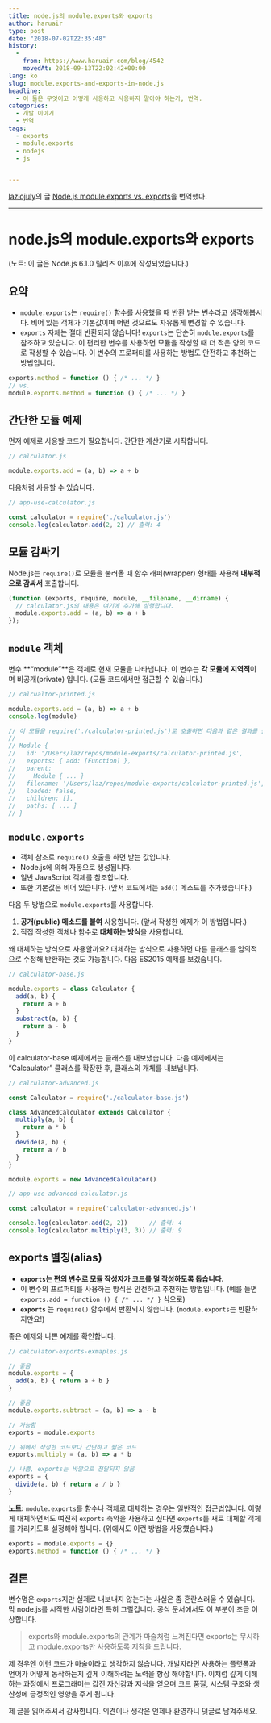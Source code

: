 ```yaml
---
title: node.js의 module.exports와 exports
author: haruair
type: post
date: "2018-07-02T22:35:48"
history:
  - 
    from: https://www.haruair.com/blog/4542
    movedAt: 2018-09-13T22:02:42+00:00
lang: ko
slug: module.exports-and-exports-in-node.js
headline:
  - 이 둘은 무엇이고 어떻게 사용하고 사용하지 말아야 하는가, 번역.
categories:
  - 개발 이야기
  - 번역
tags:
  - exports
  - module.exports
  - nodejs
  - js


---
```

[lazlojuly][1]의 글 [Node.js module.exports vs. exports][2]을 번역했다.

* * *

# node.js의 module.exports와 exports

(노트: 이 글은 Node.js 6.1.0 릴리즈 이후에 작성되었습니다.)

## 요약

  * `module.exports`는 `require()` 함수를 사용했을 때 반환 받는 변수라고 생각해봅시다. 비어 있는 객체가 기본값이며 어떤 것으로도 자유롭게 변경할 수 있습니다.
  * `exports` 자체는 절대 반환되지 않습니다! `exports`는 단순히 `module.exports`를 참조하고 있습니다. 이 편리한 변수를 사용하면 모듈을 작성할 때 더 적은 양의 코드로 작성할 수 있습니다. 이 변수의 프로퍼티를 사용하는 방법도 안전하고 추천하는 방법입니다.

```js
exports.method = function () { /* ... */ }
// vs.
module.exports.method = function () { /* ... */ }
```

## 간단한 모듈 예제

먼저 예제로 사용할 코드가 필요합니다. 간단한 계산기로 시작합니다.

```js
// calculator.js

module.exports.add = (a, b) => a + b
```

다음처럼 사용할 수 있습니다.

```js
// app-use-calculator.js

const calculator = require('./calculator.js')
console.log(calculator.add(2, 2) // 출력: 4
```

## 모듈 감싸기

Node.js는 `require()`로 모듈을 불러올 때 함수 래퍼(wrapper) 형태를 사용해 **내부적으로 감싸서** 호출합니다.

```js
(function (exports, require, module, __filename, __dirname) {
  // calculator.js의 내용은 여기에 추가해 실행합니다.
  module.exports.add = (a, b) => a + b
});
```

## `module` 객체

변수 **&#8220;module&#8221;**은 객체로 현재 모듈을 나타냅니다. 이 변수는 **각 모듈에 지역적**이며 비공개(private) 입니다. (모듈 코드에서만 접근할 수 있습니다.)

```js
// calcualtor-printed.js

module.exports.add = (a, b) => a + b
console.log(module)

// 이 모듈을 require('./calculator-printed.js')로 호출하면 다음과 같은 결과를 볼 수 있습니다.
//
// Module {
//   id: '/Users/laz/repos/module-exports/calculator-printed.js',
//   exports: { add: [Function] },
//   parent: 
//     Module { ... }
//   filename: '/Users/laz/repos/module-exports/calculator-printed.js',
//   loaded: false,
//   children: [],
//   paths: [ ... ]
// }
```

## `module.exports`

  * 객체 참조로 `require()` 호출을 하면 받는 값입니다.
  * Node.js에 의해 자동으로 생성됩니다.
  * 일반 JavaScript 객체를 참조합니다.
  * 또한 기본값은 비어 있습니다. (앞서 코드에서는 `add()` 메소드를 추가했습니다.)

다음 두 방법으로 `module.exports`를 사용합니다.

  1. **공개(public) 메소드를 붙여** 사용합니다. (앞서 작성한 예제가 이 방법입니다.)
  2. 직접 작성한 객체나 함수로 **대체하는 방식**을 사용합니다.

왜 대체하는 방식으로 사용할까요? 대체하는 방식으로 사용하면 다른 클래스를 임의적으로 수정해 반환하는 것도 가능합니다. 다음 ES2015 예제를 보겠습니다.

```js
// calculator-base.js

module.exports = class Calculator {
  add(a, b) {
    return a + b
  }
  substract(a, b) {
    return a - b
  }
}
```

이 calculator-base 예제에서는 클래스를 내보냈습니다. 다음 예제에서는 &#8220;Calcaulator&#8221; 클래스를 확장한 후, 클래스의 개체를 내보냅니다.

```js
// calculator-advanced.js

const Calculator = require('./calculator-base.js')

class AdvancedCalculator extends Calculator {
  multiply(a, b) {
    return a * b
  }
  devide(a, b) {
    return a / b
  }
}

module.exports = new AdvancedCalculator()
```

```js
// app-use-advanced-calculator.js

const calculator = require('calculator-advanced.js')

console.log(calculator.add(2, 2))      // 출력: 4
console.log(calculator.multiply(3, 3)) // 출력: 9
```

## exports 별칭(alias)

  * **`exports`는 편의 변수로 모듈 작성자가 코드를 덜 작성하도록 돕습니다.**
  * 이 변수의 프로퍼티를 사용하는 방식은 안전하고 추천하는 방법입니다. (예를 들면 `exports.add = function () { /* ... */ }` 식으로)
  * **`exports`** 는 `require()` 함수에서 반환되지 않습니다. (`module.exports`는 반환하지만요!)

좋은 예제와 나쁜 예제를 확인합니다.

```js
// calculator-exports-exmaples.js

// 좋음
module.exports = {
  add(a, b) { return a + b }
}

// 좋음
module.exports.subtract = (a, b) => a - b

// 가능함
exports = module.exports

// 위에서 작성한 코드보다 간단하고 짧은 코드
exports.multiply = (a, b) => a * b

// 나쁨, exports는 바깥으로 전달되지 않음
exports = {
  divide(a, b) { return a / b }
}
```

**노트:** `module.exports`를 함수나 객체로 대체하는 경우는 일반적인 접근법입니다. 이렇게 대체하면서도 여전히 `exports` 축약을 사용하고 싶다면 `exports`를 새로 대체할 객체를 가리키도록 설정해야 합니다. (위에서도 이런 방법을 사용헀습니다.)

```js
exports = module.exports = {}
exports.method = function () { /* ... */ }
```

## 결론

변수명은 `exports`지만 실제로 내보내지 않는다는 사실은 좀 혼란스러울 수 있습니다. 막 node.js를 시작한 사람이라면 특히 그럴겁니다. 공식 문서에서도 이 부분이 조금 이상합니다.

> exports와 module.exports의 관계가 마술처럼 느껴진다면 exports는 무시하고 module.exports만 사용하도록 지침을 드립니다. 

제 경우엔 이런 코드가 마술이라고 생각하지 않습니다. 개발자라면 사용하는 플랫폼과 언어가 어떻게 동작하는지 깊게 이해하려는 노력을 항상 해야합니다. 이처럼 깊게 이해하는 과정에서 프로그래머는 값진 자신감과 지식을 얻으며 코드 품질, 시스템 구조와 생산성에 긍정적인 영향을 주게 됩니다.

제 글을 읽어주셔서 감사합니다. 의견이나 생각은 언제나 환영하니 덧글로 남겨주세요.

 [1]: https://twitter.com/lazlojuly
 [2]: https://medium.freecodecamp.org/node-js-module-exports-vs-exports-ec7e254d63ac